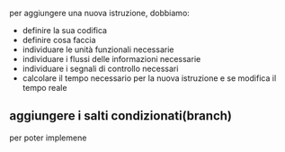 per aggiungere una nuova istruzione, dobbiamo:
- definire la sua codifica
- definire cosa faccia
- individuare le unità funzionali necessarie
- individuare i flussi delle informazioni necessarie
- individuare i segnali di controllo necessari
- calcolare il tempo necessario per la nuova istruzione e se modifica il tempo reale
## aggiungere i salti condizionati(branch)
per poter implemene